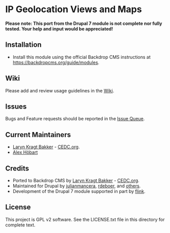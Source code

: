 
IP Geolocation Views and Maps
=============================

**Please note:
This port from the Drupal 7 module is not complete nor fully tested. Your 
help and input would be appreciated!**

Installation
------------

- Install this module using the official Backdrop CMS instructions at
  https://backdropcms.org/guide/modules.

Wiki
------

Please add and review usage guidelines in the [Wiki](https://github.com/backdrop-contrib/ip_geoloc/wiki).

Issues
------

Bugs and Feature requests should be reported in the [Issue Queue](https://github.com/backdrop-contrib/ip_geoloc/issues).

Current Maintainers
-------------------

- [Laryn Kragt Bakker](https://github.com/laryn) - [CEDC.org](https://cedc.org).
- [Alex Höbart](https://github.com/AlexHoebart-ICPDR)

Credits
-------

- Ported to Backdrop CMS by [Laryn Kragt Bakker](https://github.com/laryn) - [CEDC.org](https://cedc.org).
- Maintained for Drupal by [julianmancera](https://www.drupal.org/u/julianmancera), [rdeboer](https://www.drupal.org/u/rdeboer), and [others](https://www.drupal.org/node/1263934/committers).
- Development of the Drupal 7 module supported in part by [flink](https://www.drupal.org/flink).

License
-------

This project is GPL v2 software. See the LICENSE.txt file in this directory for
complete text.




